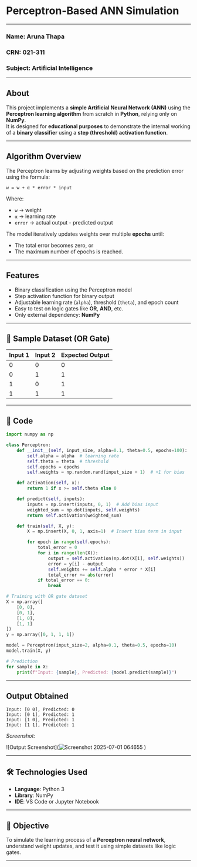 # Perceptron-Based ANN Simulation

---

### Name: Aruna Thapa
### CRN: 021-311
### Subject: Artificial Intelligence

---

##  About

This project implements a **simple Artificial Neural Network (ANN)** using the **Perceptron learning algorithm** from scratch in **Python**, relying only on **NumPy**.  
It is designed for **educational purposes** to demonstrate the internal working of a **binary classifier** using a **step (threshold) activation function**.

---

##  Algorithm Overview

The Perceptron learns by adjusting weights based on the prediction error using the formula:

```
w = w + α * error * input
```

Where:  
* `w` → weight  
* `α` → learning rate  
* `error` → actual output - predicted output  

The model iteratively updates weights over multiple **epochs** until:  
* The total error becomes zero, or  
* The maximum number of epochs is reached.

---

##  Features

* Binary classification using the Perceptron model  
* Step activation function for binary output  
* Adjustable learning rate (`alpha`), threshold (`theta`), and epoch count  
* Easy to test on logic gates like **OR**, **AND**, etc.  
* Only external dependency: **NumPy**

---

## 🧪 Sample Dataset (OR Gate)

| Input 1 | Input 2 | Expected Output |
|---------|---------|-----------------|
|   0     |    0    |        0        |
|   0     |    1    |        1        |
|   1     |    0    |        1        |
|   1     |    1    |        1        |

---

## 🧾 Code

```python
import numpy as np

class Perceptron:
    def __init__(self, input_size, alpha=0.1, theta=0.5, epochs=100):
        self.alpha = alpha  # learning rate
        self.theta = theta  # threshold
        self.epochs = epochs
        self.weights = np.random.rand(input_size + 1)  # +1 for bias

    def activation(self, x):
        return 1 if x >= self.theta else 0

    def predict(self, inputs):
        inputs = np.insert(inputs, 0, 1)  # Add bias input
        weighted_sum = np.dot(inputs, self.weights)
        return self.activation(weighted_sum)

    def train(self, X, y):
        X = np.insert(X, 0, 1, axis=1)  # Insert bias term in input

        for epoch in range(self.epochs):
            total_error = 0
            for i in range(len(X)):
                output = self.activation(np.dot(X[i], self.weights))
                error = y[i] - output
                self.weights += self.alpha * error * X[i]
                total_error += abs(error)
            if total_error == 0:
                break

# Training with OR gate dataset
X = np.array([
    [0, 0],
    [0, 1],
    [1, 0],
    [1, 1]
])
y = np.array([0, 1, 1, 1])

model = Perceptron(input_size=2, alpha=0.1, theta=0.5, epochs=10)
model.train(X, y)

# Prediction
for sample in X:
    print(f"Input: {sample}, Predicted: {model.predict(sample)}")
```

---

## Output Obtained

```
Input: [0 0], Predicted: 0  
Input: [0 1], Predicted: 1  
Input: [1 0], Predicted: 1  
Input: [1 1], Predicted: 1
```

*Screenshot:*

![Output Screenshot](![Screenshot 2025-07-01 064655](https://github.com/user-attachments/assets/7ec9190a-2fcd-46ac-a154-fbcd4185bd14)
)

---

## 🛠 Technologies Used

* **Language**: Python 3  
* **Library**: NumPy  
* **IDE**: VS Code or Jupyter Notebook

---

## 📘 Objective

To simulate the learning process of a **Perceptron neural network**, understand weight updates, and test it using simple datasets like logic gates.

---
